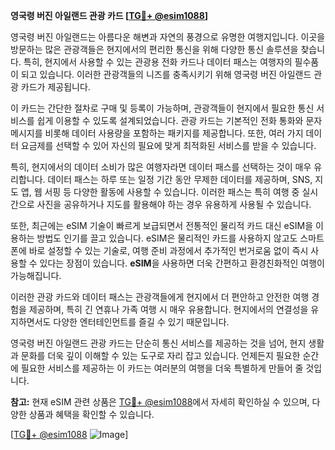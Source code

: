 **영국령 버진 아일랜드 관광 카드 [[TG💪+ @esim1088](https://t.me/s/esim1088)]**

영국령 버진 아일랜드는 아름다운 해변과 자연의 풍경으로 유명한 여행지입니다. 이곳을 방문하는 많은 관광객들은 현지에서의 편리한 통신을 위해 다양한 통신 솔루션을 찾습니다. 특히, 현지에서 사용할 수 있는 관광용 전화 카드나 데이터 패스는 여행자의 필수품이 되고 있습니다. 이러한 관광객들의 니즈를 충족시키기 위해 영국령 버진 아일랜드 관광 카드가 제공됩니다.

이 카드는 간단한 절차로 구매 및 등록이 가능하며, 관광객들이 현지에서 필요한 통신 서비스를 쉽게 이용할 수 있도록 설계되었습니다. 관광 카드는 기본적인 전화 통화와 문자 메시지를 비롯해 데이터 사용량을 포함하는 패키지를 제공합니다. 또한, 여러 가지 데이터 요금제를 선택할 수 있어 자신의 필요에 맞게 최적화된 서비스를 받을 수 있습니다.

특히, 현지에서의 데이터 소비가 많은 여행자라면 데이터 패스를 선택하는 것이 매우 유리합니다. 데이터 패스는 하루 또는 일정 기간 동안 무제한 데이터를 제공하며, SNS, 지도 앱, 웹 서핑 등 다양한 활동에 사용할 수 있습니다. 이러한 패스는 특히 여행 중 실시간으로 사진을 공유하거나 지도를 활용해야 하는 경우 유용하게 사용될 수 있습니다.

또한, 최근에는 eSIM 기술이 빠르게 보급되면서 전통적인 물리적 카드 대신 eSIM을 이용하는 방법도 인기를 끌고 있습니다. eSIM은 물리적인 카드를 사용하지 않고도 스마트폰에 바로 설정할 수 있는 기술로, 여행 준비 과정에서 추가적인 번거로움 없이 즉시 사용할 수 있다는 장점이 있습니다. **eSIM**을 사용하면 더욱 간편하고 환경친화적인 여행이 가능해집니다.

이러한 관광 카드와 데이터 패스는 관광객들에게 현지에서 더 편안하고 안전한 여행 경험을 제공하며, 특히 긴 연휴나 가족 여행 시 매우 유용합니다. 현지에서의 연결성을 유지하면서도 다양한 엔터테인먼트를 즐길 수 있기 때문입니다.

영국령 버진 아일랜드 관광 카드는 단순히 통신 서비스를 제공하는 것을 넘어, 현지 생활과 문화를 더욱 깊이 이해할 수 있는 도구로 자리 잡고 있습니다. 언제든지 필요한 순간에 필요한 서비스를 제공하는 이 카드는 여러분의 여행을 더욱 특별하게 만들어 줄 것입니다.

**참고:** 현재 eSIM 관련 상품은 [TG💪+ @esim1088](https://t.me/s/esim1088)에서 자세히 확인하실 수 있으며, 다양한 상품과 혜택을 확인할 수 있습니다. 

[[TG💪+ @esim1088](https://t.me/s/esim1088) ![Image](https://i.postimg.cc/Y0z9fWf4/image.png)]